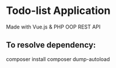 # Todo-list Application
Made with Vue.js & PHP OOP REST API

## To resolve dependency:
composer install
composer dump-autoload